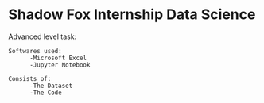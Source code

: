 # Shadow Fox Internship Data Science

Advanced level task:
  
    Softwares used:
          -Microsoft Excel
          -Jupyter Notebook
  
    Consists of:
          -The Dataset
          -The Code
  
